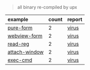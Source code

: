 

> all binary re-compiled by upx

|example|count|report|
|:----|:----|:----|
|[pure-form](./examples/pure-form)|2|[virus](https://www.virustotal.com/gui/file/fcd00b3448f9722545af29d842c39569798db09ce75c9fe374c877692fe07160/detection)|
|[webview-form](./examples/webview-form)|2|[virus](https://www.virustotal.com/gui/file/1a54d1b1aea33d76df81002595b8f3b1f896bbc1f13bfaec0afbb80952d81dc7/detection)|
|[read-reg](./examples/read-reg)|2|[virus](https://www.virustotal.com/gui/file/ccdacf977b5925fe26d32d7c2157a31eea8afbb9b17ca3544f9588fae33db7cd/detection)|
|[attach-window](./examples/attach-window)|2|[virus](https://www.virustotal.com/gui/file/785b08099e375962b25634a45b0fe21d4f8c7f12d3a86ba8a0edb3c1bb673941/detection)|
|[exec-cmd](./examples/exec-cmd)|2|[virus](https://www.virustotal.com/gui/file/9e7b98247509ed63813a93e84f3ecb0f90a784e26d10cdab140b75b0158cbb76/detection)|